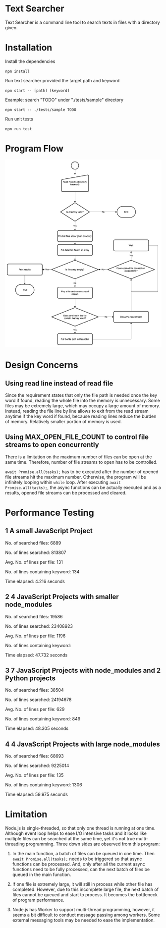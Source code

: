 # Text Searcher

Text Searcher is a command line tool to search texts in files with a directory given.

# Installation

Install the dependencies

`npm install`

Run text searcher provided the target path and keyword

`npm start -- [path] [keyword]`

Example: search "TODO" under "./tests/sample" directory

`npm start -- ./tests/sample TODO`

Run unit tests

`npm run test`

# Program Flow

![Program-flow](./docs/program-flow.png)

# Design Concerns

## Using read line instead of read file

Since the requirement states that only the file path is needed once the key word if found, reading the whole file into the memory is unnecessary. Some files may be extremely large, which may occupy a large amount of memory. Instead, reading the file line by line allows to exit from the read stream anytime if the key word if found, because reading lines reduce the burden of memory. Relatively smaller portion of memory is used.

## Using MAX_OPEN_FILE_COUNT to control file streams to open concurrently

There is a limitation on the maximum number of files can be open at the same time. Therefore, number of file streams to open has to be controlled.

`await Promise.all(tasks);` has to be executed after the number of opened file streams hit the maximum number. Otherwise, the program will be infinitely looping within `while` loop. After executing `await Promise.all(tasks);`, the async functions can be actually executed and as a results, opened file streams can be processed and cleared.

# Performance Testing

## 1 A small JavaScript Project

No. of searched files: 6889

No. of lines searched: 813807

Avg. No. of lines per file: 131

No. of lines containing keyword: 134

Time elapsed: 4.216 seconds

## 2 4 JavaScript Projects with smaller node_modules

No. of searched files: 19586

No. of lines searched: 23408923

Avg. No. of lines per file: 1196

No. of lines containing keyword:

Time elapsed: 47.732 seconds

## 3 7 JavaScript Projects with node_modules and 2 Python projects

No. of searched files: 38504

No. of lines searched: 24194678

Avg. No. of lines per file: 629

No. of lines containing keyword: 849

Time elapsed: 48.305 seconds

## 4 4 JavaScript Projects with large node_modules

No. of searched files: 68693

No. of lines searched: 9225014

Avg. No. of lines per file: 135

No. of lines containing keyword: 1306

Time elapsed: 59.975 seconds

# Limitation

Node.js is single-threaded, so that only one thread is running at one time. Although event loop helps to ease I/O intensive tasks and it looks like multiple files can be searched at the same time, yet it's not true multi-threading programming. Three down sides are observed from this program:

1. In the main function, a batch of files can be queued in one time. Then `await Promise.all(tasks);` needs to be triggered so that async functions can be processed. And, only after all the current async functions need to be fully processed, can the next batch of files be queued in the main function.

2. If one file is extremely large, it will still in process while other file has completed. However, due to this incomplete large file, the next batch of files cannot be queued and start to process. It becomes the bottleneck of program performance.

3. Node.js has Worker to support multi-thread programming, however, it seems a bit difficult to conduct message passing among workers. Some external messaging tools may be needed to ease the implementation.
